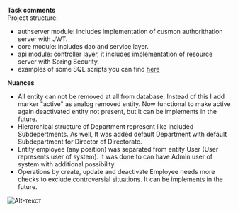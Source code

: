 **Task comments**  
Project structure:  
- authserver module: includes implementation of cusmon authorithation server with JWT.  
- core module: includes dao and service layer.  
- api module: controller layer, it includes implementation of resource server with Spring Security.  
- examples of some SQL scripts you can find [here]()  

**Nuances**  
- All entity can not be removed at all from database. Instead of this I add marker "active" as analog removed entity. 
Now functional to make active again deactivated entity not present, but it can be implements in the future.  
- Hierarchical structure of Department represent like included Subdepertments. 
As well, It was added default Department with default Subdepartment for Director of Directorate.  
- Entity employee (any position) was separated from entity User (User represents user of system).
It was done to can have Admin user of system with additional possibility.  
- Operations by create, update and deactivate Employee needs more checks to exclude controversial situations. It can be implements in the future.  

![Alt-текст]()
